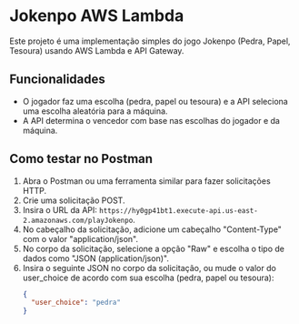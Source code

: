 # Jokenpo AWS Lambda

Este projeto é uma implementação simples do jogo Jokenpo (Pedra, Papel, Tesoura) usando AWS Lambda e API Gateway.

## Funcionalidades

- O jogador faz uma escolha (pedra, papel ou tesoura) e a API seleciona uma escolha aleatória para a máquina.
- A API determina o vencedor com base nas escolhas do jogador e da máquina.

## Como testar no Postman

1. Abra o Postman ou uma ferramenta similar para fazer solicitações HTTP.
2. Crie uma solicitação POST.
3. Insira o URL da API: `https://hy0gp41bt1.execute-api.us-east-2.amazonaws.com/playJokenpo`.
4. No cabeçalho da solicitação, adicione um cabeçalho "Content-Type" com o valor "application/json".
5. No corpo da solicitação, selecione a opção "Raw" e escolha o tipo de dados como "JSON (application/json)".
6. Insira o seguinte JSON no corpo da solicitação, ou mude o valor do user_choice de acordo com sua escolha (pedra, papel ou tesoura):
   ```json
   {
     "user_choice": "pedra"
   }
